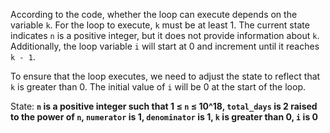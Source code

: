 According to the code, whether the loop can execute depends on the variable `k`. For the loop to execute, `k` must be at least 1. The current state indicates `n` is a positive integer, but it does not provide information about `k`. Additionally, the loop variable `i` will start at 0 and increment until it reaches `k - 1`. 

To ensure that the loop executes, we need to adjust the state to reflect that `k` is greater than 0. The initial value of `i` will be 0 at the start of the loop.

State: **`n` is a positive integer such that 1 ≤ `n` ≤ 10^18, `total_days` is 2 raised to the power of `n`, `numerator` is 1, `denominator` is 1, `k` is greater than 0, `i` is 0**
